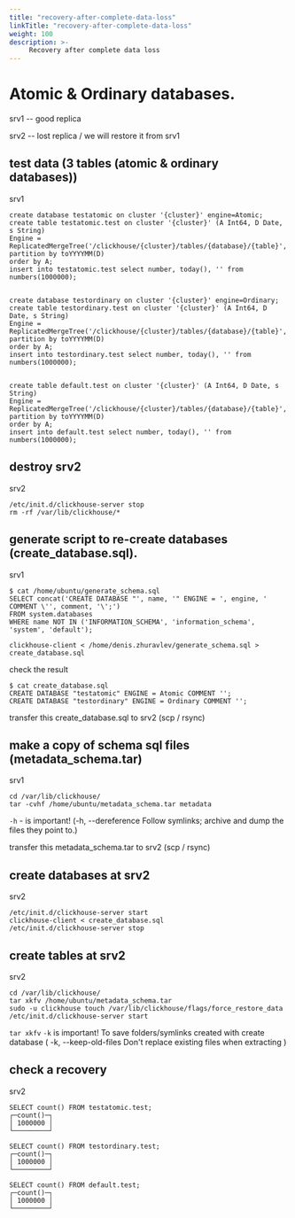 ```yaml
---
title: "recovery-after-complete-data-loss"
linkTitle: "recovery-after-complete-data-loss"
weight: 100
description: >-
     Recovery after complete data loss 
---
```


# Atomic & Ordinary databases.

srv1 -- good replica

srv2 -- lost replica / we will restore it from srv1

## test data (3 tables (atomic & ordinary databases))

srv1

```
create database testatomic on cluster '{cluster}' engine=Atomic;
create table testatomic.test on cluster '{cluster}' (A Int64, D Date, s String)
Engine = ReplicatedMergeTree('/clickhouse/{cluster}/tables/{database}/{table}','{replica}')
partition by toYYYYMM(D)
order by A;
insert into testatomic.test select number, today(), '' from numbers(1000000);


create database testordinary on cluster '{cluster}' engine=Ordinary;
create table testordinary.test on cluster '{cluster}' (A Int64, D Date, s String)
Engine = ReplicatedMergeTree('/clickhouse/{cluster}/tables/{database}/{table}','{replica}')
partition by toYYYYMM(D)
order by A;
insert into testordinary.test select number, today(), '' from numbers(1000000);


create table default.test on cluster '{cluster}' (A Int64, D Date, s String)
Engine = ReplicatedMergeTree('/clickhouse/{cluster}/tables/{database}/{table}','{replica}')
partition by toYYYYMM(D)
order by A;
insert into default.test select number, today(), '' from numbers(1000000);
```

## destroy srv2

srv2

```
/etc/init.d/clickhouse-server stop
rm -rf /var/lib/clickhouse/*
```

## generate script to re-create databases (create_database.sql).

srv1

```
$ cat /home/ubuntu/generate_schema.sql
SELECT concat('CREATE DATABASE "', name, '" ENGINE = ', engine, ' COMMENT \'', comment, '\';')
FROM system.databases
WHERE name NOT IN ('INFORMATION_SCHEMA', 'information_schema', 'system', 'default');

clickhouse-client < /home/denis.zhuravlev/generate_schema.sql > create_database.sql
```

check the result
```
$ cat create_database.sql
CREATE DATABASE "testatomic" ENGINE = Atomic COMMENT '';
CREATE DATABASE "testordinary" ENGINE = Ordinary COMMENT '';
```

transfer this create_database.sql to srv2 (scp / rsync)

## make a copy of schema sql files (metadata_schema.tar)

srv1

```
cd /var/lib/clickhouse/
tar -cvhf /home/ubuntu/metadata_schema.tar metadata
```
`-h` - is important! (-h, --dereference Follow symlinks; archive and dump the files they point to.)

transfer this metadata_schema.tar to srv2 (scp / rsync)

## create databases at srv2

srv2

```
/etc/init.d/clickhouse-server start
clickhouse-client < create_database.sql
/etc/init.d/clickhouse-server stop
```

## create tables at srv2

srv2

```
cd /var/lib/clickhouse/
tar xkfv /home/ubuntu/metadata_schema.tar
sudo -u clickhouse touch /var/lib/clickhouse/flags/force_restore_data
/etc/init.d/clickhouse-server start
```

`tar xkfv` `-k` is important! To save folders/symlinks created with create database ( -k, --keep-old-files Don't replace existing files when extracting )

## check a recovery

srv2

```
SELECT count() FROM testatomic.test;
┌─count()─┐
│ 1000000 │
└─────────┘

SELECT count() FROM testordinary.test;
┌─count()─┐
│ 1000000 │
└─────────┘

SELECT count() FROM default.test;
┌─count()─┐
│ 1000000 │
└─────────┘
```
